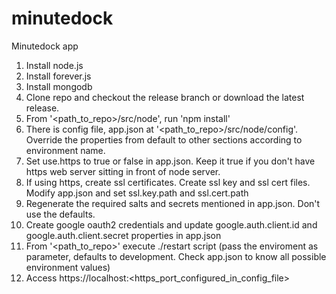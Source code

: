 minutedock
==========

Minutedock app

1. Install node.js
2. Install forever.js
3. Install mongodb
4. Clone repo and checkout the release branch or download the latest release.
5. From '\<path_to_repo\>/src/node', run 'npm install'
6. There is config file, app.json at '\<path_to_repo\>/src/node/config'. Override the properties from default to other sections according to environment name.
7. Set use.https to true or false in app.json. Keep it true if you don't have https web server sitting in front of node server.
8. If using https, create ssl certificates. Create ssl key and ssl cert files. Modify app.json and set ssl.key.path and ssl.cert.path
9. Regenerate the required salts and secrets mentioned in app.json. Don't use the defaults.
10. Create google oauth2 credentials and update google.auth.client.id and google.auth.client.secret properties in app.json
11. From '\<path_to_repo\>' execute ./restart script (pass the enviroment as parameter, defaults to development. Check app.json to know all possible environment values)
12. Access https://localhost:\<https_port_configured_in_config_file\>
